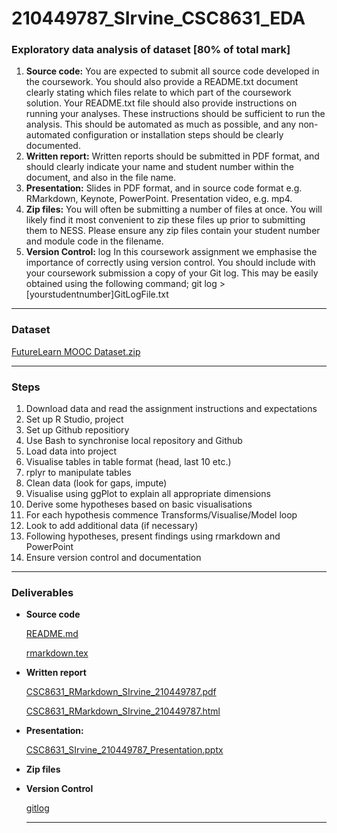 # 210449787_SIrvine_CSC8631_EDA

### **Exploratory data analysis of dataset [80% of total mark]**

1. **Source code:** You are expected to submit all source code developed in the coursework. You should also provide a README.txt document clearly stating which files relate to which part of the coursework solution. Your README.txt file should also provide instructions on running your analyses. These instructions should be sufficient to run the analysis. This should be automated as much as possible, and any non-automated configuration or installation steps should be clearly documented.
2. **Written report:** Written reports should be submitted in PDF format, and should clearly indicate your name and student number within the document, and also in the file name.
3. **Presentation:** Slides in PDF format, and in source code format e.g. RMarkdown, Keynote, PowerPoint. Presentation video, e.g. mp4.
4. **Zip files:** You will often be submitting a number of files at once. You will likely find it most convenient to zip these files up prior to submitting them to NESS. Please ensure any zip files contain your student number and module code in the filename.
5. **Version Control:** log In this coursework assignment we emphasise the importance of correctly using version control. You should include with your coursework submission a copy of your Git log. This may be easily obtained using the following command; git log > [yourstudentnumber]GitLogFile.txt

---

### Dataset

[FutureLearn MOOC Dataset.zip](210449787_%20f4648/FutureLearn_MOOC_Dataset.zip)

---

### Steps

1. Download data and read the assignment instructions and expectations
2. Set up R Studio, project 
3. Set up Github repositiory
4. Use Bash to synchronise local repository and Github
5. Load data into project
6. Visualise tables in table format (head, last 10 etc.)
7. rplyr to manipulate tables
8. Clean data (look for gaps, impute)
9. Visualise using ggPlot to explain all appropriate dimensions
10. Derive some hypotheses based on basic visualisations
11. For each hypothesis commence Transforms/Visualise/Model loop
12. Look to add additional data (if necessary)
13. Following hypotheses, present findings using rmarkdown and PowerPoint
14. Ensure version control and documentation

---

### Deliverables

- **Source code**
    
    [README.md](210449787_%20f4648/README.md)
    
    [rmarkdown.tex](210449787_%20f4648/rmarkdown.tex)
    
- **Written report**
    
    [CSC8631_RMarkdown_SIrvine_210449787.pdf](210449787_%20f4648/CSC8631_RMarkdown_SIrvine_210449787.pdf)
    
    [CSC8631_RMarkdown_SIrvine_210449787.html](210449787_%20f4648/CSC8631_RMarkdown_SIrvine_210449787.html)
    
- **Presentation:**
    
    [CSC8631_SIrvine_210449787_Presentation.pptx](210449787_%20f4648/CSC8631_SIrvine_210449787_Presentation.pptx)
    
- **Zip files**
    
    [](https://github.com/simontirvine/CSC8631-SIrvine)
    
- **Version Control**
    
    [gitlog](210449787_%20f4648/gitlog.txt)
    
    ---